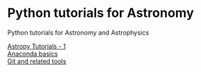 # Python tutorials for Astronomy
Python tutorials for Astronomy and Astrophysics


[Astropy Tutorials - 1](https://sonithls.github.io/Python_tutorials_for_Astronomy/blob/main/docs/Anacondabasics-1/index.html)  
[Anaconda basics](https://sonithls.github.io/Python_tutorials_for_Astronomy/blob/main/docs/astropybasics-1/index.html)  
[Git and related tools](https://sonithls.github.io/Python_tutorials_for_Astronomy/blob/main/docs/astropybasics-1/index.html)
